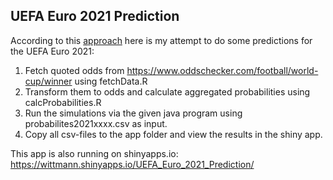 ## UEFA Euro 2021 Prediction

According to this [approach](https://econpapers.repec.org/paper/innwpaper/2014-17.htm)
here is my attempt to do some predictions for the UEFA Euro 2021:

1. Fetch quoted odds from https://www.oddschecker.com/football/world-cup/winner using fetchData.R
2. Transform them to odds and calculate aggregated probabilities using calcProbabilities.R
3. Run the simulations via the given java program using probabilites2021xxxx.csv as input.
4. Copy all csv-files to the app folder and view the results in the shiny app.

This app is also running on shinyapps.io: https://wittmann.shinyapps.io/UEFA_Euro_2021_Prediction/
